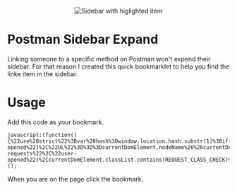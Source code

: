 <p align="center">
  <img src="https://imgur.com/ixV1dX4.png" alt="Sidebar with higlighted item">
</p>

# Postman Sidebar Expand

Linking someone to a specific method on Postman won't expend their sidebar.
For that reason I created this quick bookmarklet to help you find the linke item in the sidebar.

# Usage

Add this code as your bookmark. 

```
javascript:(function(){%22use%20strict%22%3Bvar%20hash%3Dwindow.location.hash.substr(1)%3Bif(hash)for(var%20linkInSidebar%3Ddocument.querySelector('%5Bhref%5E%3D%22%23'.concat(hash%2C'%22%5D'))%2CCLASS_CHECK%3D%22folder%22%2CREQUEST_CLASS_CHECK%3D%22request%22%2CcurrentDomElement%3DlinkInSidebar%3BcurrentDomElement.classList.contains(CLASS_CHECK)%26%26currentDomElement.classList.add(%22open%22%2C%22user-opened%22)%2C%22UL%22%3D%3D%3DcurrentDomElement.nodeName%26%26currentDomElement.classList.add(%22display-requests%22%2C%22user-opened%22)%2CcurrentDomElement.classList.contains(REQUEST_CLASS_CHECK)%26%26(currentDomElement.style.backgroundColor%3D%22yellow%22)%2C(currentDomElement%3DcurrentDomElement.parentElement)%7C%7CcurrentDomElement%26%26%22BODY%22!%3D%3DcurrentDomElement.nodeName%3B)%3B})();
```

When you are on the page click the bookmark.